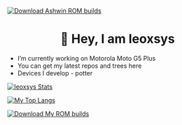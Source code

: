 <a href="https://sourceforge.net/projects/roji-builds/files/d"><img alt="Download Ashwin ROM builds" src="https://img.shields.io/sourceforge/dt/ashwin-rom-builds.svg" ></a>

<h1 align="center">👋 Hey, I am leoxsys</h1>

- I’m currently working on Motorola Moto G5 Plus 
- You can get my latest repos and trees here
- Devices I develop - potter

[![leoxsys Stats](https://github-readme-stats.vercel.app/api?username=leoxsys&theme=dark)](https://github.com/anuraghazra/github-readme-stats)

[![My Top Langs](https://github-readme-stats.vercel.app/api/top-langs/?username=leoxsys&theme=dark)](https://github.com/anuraghazra/github-readme-stats)


<a href="https://sourceforge.net/projects/roji-builds/files/"><img alt="Download My ROM builds" src="https://sourceforge.net/sflogo.php?type=11&group_id=3364292" ></a>
